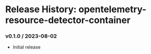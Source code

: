 # Release History: opentelemetry-resource-detector-container

### v0.1.0 / 2023-08-02

* Initial release
